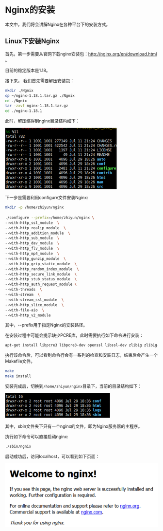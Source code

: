 # Nginx的安装

本文中，我们将会讲解Nginx在各种平台下的安装方式。

## Linux下安装Nginx

首先，第一步需要从官网下载nginx安装包：http://nginx.org/en/download.html 。

目前的稳定版本是1.18。

接下来， 我们首先需要解压安装包：

```bash
mkdir ./Ngnix
cp ~/nginx-1.18.1.tar.gz ./Ngnix
cd ./Ngnix
tar -zxvf nginx-1.18.1.tar.gz
cd ./nginx-1.18.1
```

此时，解压缩得到nginx目录结构如下：

![install1](./picture/install1.png)

下一步是需要利用configure文件安装Nginx:

```bash
mkdir -p /home/zhiyun/nginx

./configure --prefix=/home/zhiyun/nginx \
--with-http_ssl_module  \
--with-http_realip_module  \
--with-http_addition_module  \
--with-http_sub_module  \
--with-http_dav_module  \
--with-http_flv_module  \
--with-http_mp4_module  \
--with-http_gunzip_module  \
--with-http_gzip_static_module  \
--with-http_random_index_module  \
--with-http_secure_link_module  \
--with-http_stub_status_module  \
--with-http_auth_request_module \
--with-threads  \
--with-stream  \
--with-stream_ssl_module  \
--with-http_slice_module  \
--with-file-aio  \
--with-http_v2_module
```

其中，--prefix用于指定Nginx的安装路径。

在安装过程中可能会提示缺少PCRE库，此时需要执行如下命令进行安装：

```bash
apt-get install libpcre3 libpcre3-dev openssl libssl-dev zlib1g zlib1g-dev
```

执行该命令后，可以看到命令行会有一系列的检查和安装日志，结束后会产生一个Makefile文件。

```bash
make
make install
```

安装完成后，切换到`/home/zhiyun/nginx`目录下，当前的目录结构如下：

![install2](./picture/install2.png)

其中，sbin文件夹下只有一个nginx的文件，即为Nginx服务器的主程序。

执行如下命令可以直接启动nginx:

```bash
./sbin/ngnix
```

启动成功后，访问localhost，可以看到如下页面：

![install3](./picture/install3.png)
